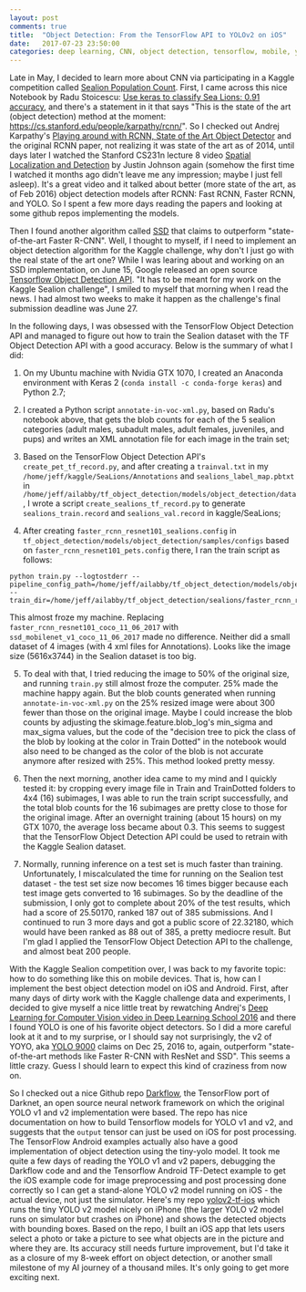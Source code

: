 ```yaml
---
layout: post
comments: true
title:  "Object Detection: From the TensorFlow API to YOLOv2 on iOS"
date:   2017-07-23 23:50:00
categories: deep learning, CNN, object detection, tensorflow, mobile, yolo, yolov2
---
```


Late in May, I decided to learn more about CNN via participating in a Kaggle competition called [Sealion Population Count](https://www.kaggle.com/c/noaa-fisheries-steller-sea-lion-population-count). First, I came across this nice Notebook by Radu Stoicescu: [Use keras to classify Sea Lions: 0.91 accuracy](https://www.kaggle.com/radustoicescu/use-keras-to-classify-sea-lions-0-91-accuracy), and there's a statement in it that says "This is the state of the art (object detection) method at the moment: https://cs.stanford.edu/people/karpathy/rcnn/". So I checked out Andrej Karpathy's [Playing around with RCNN, State of the Art Object Detector](https://cs.stanford.edu/people/karpathy/rcnn/) and the original RCNN paper, not realizing it was state of the art as of 2014, until days later I watched the Stanford CS231n lecture 8 video [Spatial Localization and Detection](https://www.youtube.com/watch?v=GxZrEKZfW2o&index=8&list=PLkt2uSq6rBVctENoVBg1TpCC7OQi31AlC) by Justin Johnson again (somehow the first time I watched it months ago didn't leave me any impression; maybe I just fell asleep). It's a great video and it talked about better (more state of the art, as of Feb 2016) object detection models after RCNN: Fast RCNN, Faster RCNN, and YOLO. So I spent a few more days reading the papers and looking at some github repos implementing the models. 

Then I found another algorithm called [SSD](http://www.cs.unc.edu/~wliu/papers/ssd.pdf) that claims to outperform "state-of-the-art Faster R-CNN". Well, I thought to myself, if I need to implement an object detection algorithm for the Kaggle challenge, why don't I just go with the real state of the art one? While I was learing about and working on an SSD implementation, on June 15, Google released an open source [Tensorflow Object Detection API](https://github.com/tensorflow/models/tree/master/object_detection). "It has to be meant for my work on the Kaggle Sealion challenge", I smiled to myself that morning when I read the news. I had almost two weeks to make it happen as the challenge's final submission deadline was June 27. 

In the following days, I was obsessed with the TensorFlow Object Detection API and managed to figure out how to train the Sealion dataset with the TF Object Detection API with a good accuracy. Below is the summary of what I did:

1. On my Ubuntu machine with Nvidia GTX 1070, I created an Anaconda environment with Keras 2 (`conda install -c conda-forge keras`) and Python 2.7;

2. I created a Python script `annotate-in-voc-xml.py`, based on Radu's notebook above, that gets the blob counts for each of the 5 sealion categories (adult males, subadult males, adult females, juveniles, and pups) and writes an XML annotation file for each image in the train set;

3. Based on the TensorFlow Object Detection API's `create_pet_tf_record.py`, and after creating a `trainval.txt` in my `/home/jeff/kaggle/SeaLions/Annotations` and `sealions_label_map.pbtxt` in `/home/jeff/ailabby/tf_object_detection/models/object_detection/data`, I wrote a script `create_sealions_tf_record.py` to generate `sealions_train.record` and `sealions_val.record` in kaggle/SeaLions;

4. After creating `faster_rcnn_resnet101_sealions.config` in `tf_object_detection/models/object_detection/samples/configs` based on `faster_rcnn_resnet101_pets.config` there, I ran the train script as follows:
```
python train.py --logtostderr --pipeline_config_path=/home/jeff/ailabby/tf_object_detection/models/object_detection/samples/configs/faster_rcnn_resnet101_sealions.config --train_dir=/home/jeff/ailabby/tf_object_detection/sealions/faster_rcnn_resnet101_coco_11_06_2017
```

This almost froze my machine. Replacing `faster_rcnn_resnet101_coco_11_06_2017` with `ssd_mobilenet_v1_coco_11_06_2017` made no difference. Neither did a small dataset of 4 images (with 4 xml files for Annotations). Looks like the image size (5616x3744) in the Sealion dataset is too big.

5. To deal with that, I tried reducing the image to 50% of the original size, and running `train.py` still almost froze the computer. 25% made the machine happy again. But the blob counts generated when running `annotate-in-voc-xml.py` on the 25% resized image were about 300 fewer than those on the original image. Maybe I could increase the blob counts by adjusting the skimage.feature.blob_log's min_sigma and max_sigma values, but the code of the "decision tree to pick the class of the blob by looking at the color in Train Dotted" in the notebook would also need to be changed as the color of the blob is not accurate anymore after resized with 25%. This method looked pretty messy.

6. Then the next morning, another idea came to my mind and I quickly tested it: by cropping every image file in Train and TrainDotted folders to 4x4 (16) subimages, I was able to run the train script successfully, and the total blob counts for the 16 subimages are pretty close to those for the original image. After an overnight training (about 15 hours) on my GTX 1070, the average loss became about 0.3. This seems to suggest that the TensorFlow Object Detection API could be used to retrain with the Kaggle Sealion dataset. 

7. Normally, running inference on a test set is much faster than training. Unfortunately, I miscalculated the time for running on the Sealion test dataset - the test set size now becomes 16 times bigger because each test image gets converted to 16 subimages. So by the deadline of the submission, I only got to complete about 20% of the test results, which had a score of 25.50170, ranked 187 out of 385 submissions. And I continued to run 3 more days and got a public score of 22.32180, which would have been ranked as 88 out of 385, a pretty mediocre result. But I'm glad I applied the TensorFlow Object Detection API to the challenge, and almost beat 200 people.

With the Kaggle Sealion competition over, I was back to my favorite topic: how to do something like this on mobile devices. That is, how can I implement the best object detection model on iOS and Android. First, after many days of dirty work with the Kaggle challenge data and experiments, I decided to give myself a nice little treat by rewatching Andrej's [Deep Learning for Computer Vision video in Deep Learning School 2016](https://www.youtube.com/watch?v=u6aEYuemt0M&index=2&list=PLrAXtmErZgOfMuxkACrYnD2fTgbzk2THW) and there I found YOLO is one of his favorite object detectors. So I did a more careful look at it and to my surprise, or I should say not surprisingly, the v2 of YOYO, aka [YOLO 9000](https://pjreddie.com/darknet/yolo/) claims on Dec 25, 2016 to, again, outperform "state-of-the-art methods like Faster R-CNN with ResNet and SSD". This seems a little crazy. Guess I should learn to expect this kind of craziness from now on.

So I checked out a nice Github repo [Darkflow](https://github.com/thtrieu/darkflow/), the TensorFlow port of Darknet, an open source neural network framework on which the original YOLO v1 and v2 implementation were based. The repo has nice documentation on how to build Tensorflow models for YOLO v1 and v2, and suggests that the `output` tensor can just be used on iOS for post processing. The TensorFlow Android examples actually also have a good implementation of object detection using the tiny-yolo model. It took me quite a few days of reading the YOLO v1 and v2 papers, debugging the Darkflow code and and the Tensorflow Android TF-Detect example to get the iOS example code for image preprocessing and post processing done correctly so I can get a stand-alone YOLO v2 model running on iOS - the actual device, not just the simulator. Here's my repo [yolov2-tf-ios](https://github.com/jeffxtang/yolov2_tf_ios) which runs the tiny YOLO v2 model nicely on iPhone (the larger YOLO v2 model runs on simulator but crashes on iPhone) and shows the detected objects with bounding boxes. Based on the repo, I built an iOS app that lets users select a photo or take a picture to see what objects are in the picture and where they are. Its accuracy still needs furture improvement, but I'd take it as a closure of my 8-week effort on object detection, or another small milestone of my AI journey of a thousand miles. It's only going to get more exciting next.













